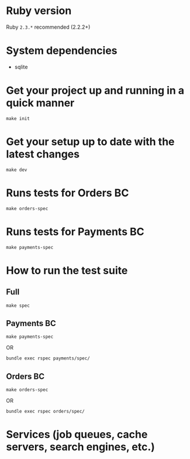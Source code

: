 # Ruby version

Ruby `2.3.*` recommended (2.2.2+)

# System dependencies

* sqlite

# Get your project up and running in a quick manner

```
make init
```

# Get your setup up to date with the latest changes

```
make dev
```

# Runs tests for Orders BC

```
make orders-spec
```

# Runs tests for Payments BC

```
make payments-spec
```

# How to run the test suite

## Full

```
make spec
```

## Payments BC

```
make payments-spec
```
OR
```
bundle exec rspec payments/spec/
```

## Orders BC
```
make orders-spec
```
OR
```
bundle exec rspec orders/spec/
```

# Services (job queues, cache servers, search engines, etc.)

